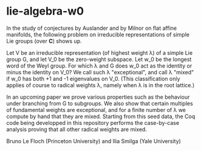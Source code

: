# lie-algebra-w0

In the study of conjectures by Auslander and by Milnor on flat affine
manifolds, the following problem on irreducible representations of
simple Lie groups (over **C**) shows up.

Let V be an irreducible representation (of highest weight λ) of a simple
Lie group G, and let V_0 be the zero-weight subspace.  Let w_0 be the
longest word of the Weyl group.  For which λ and G does w_0 act as the
identity or minus the identity on V_0?  We call such λ "exceptional",
and call λ "mixed" if w_0 has both +1 and -1 eigenvalues on V_0.  (This
classification only applies of course to radical weights λ, namely when
λ is in the root lattice.)

In an upcoming paper we prove various properties such as the behaviour
under branching from G to subgroups.  We also show that certain
multiples of fundamental weights are exceptional, and for a finite
number of λ we compute by hand that they are mixed.  Starting from this
seed data, the Coq code being developped in this repository performs the
case-by-case analysis proving that all other radical weights are mixed.

Bruno Le Floch (Princeton University) and Ilia Smilga (Yale University)
